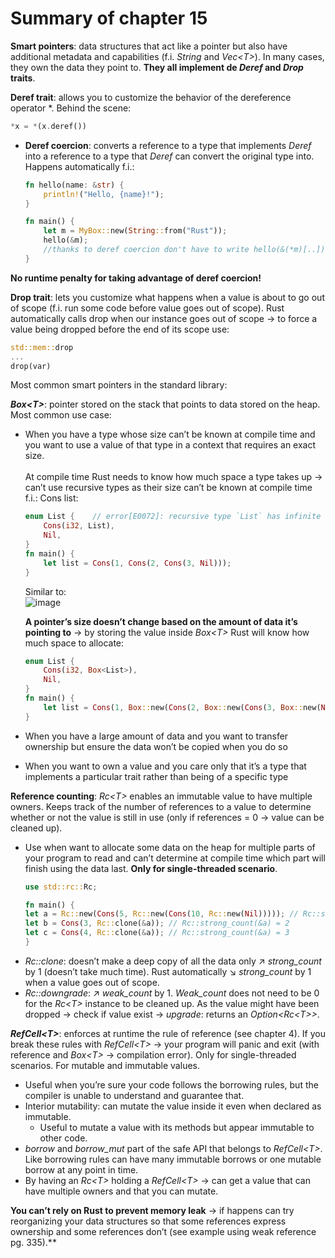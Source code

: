 # Summary of chapter 15
**Smart pointers**: data structures that act like a pointer but also have additional metadata and capabilities (f.i. _String_ and _Vec\<T\>_). In many cases, they own the data they point to. **They all implement de _Deref_ and _Drop_ traits**.

**Deref trait**: allows you to customize the behavior of the dereference operator *. Behind the scene: 
```rust 
*x = *(x.deref()) 
```
- **Deref coercion**: converts a reference to a type that implements _Deref_ into a reference to a type that _Deref_ can convert the original type into. Happens automatically f.i.:
    ```rust
    fn hello(name: &str) {
        println!("Hello, {name}!");
    }

    fn main() {
        let m = MyBox::new(String::from("Rust"));
        hello(&m);
        //thanks to deref coercion don't have to write hello(&(*m)[..]);
    }
    ```
**No runtime penalty for taking advantage of deref coercion!**


**Drop trait**: lets you customize what happens when a value is about to go out of scope (f.i. run some code before value goes out of scope).
Rust automatically calls drop when our instance goes out of scope -> to force a value being dropped before the end of its scope use:
```rust
std::mem::drop
...
drop(var)
```


Most common smart pointers in the standard library:

**_Box\<T\>_**: pointer stored on the stack that points to data stored on the heap. Most common use case:
-	When you have a type whose size can’t be known at compile time and you want to use a value of that type in a context that requires an exact size.\
\
  At compile time Rust needs to know how much space a type takes up -> can’t use recursive types as their size can’t be known at compile time f.i.: Cons list: 
    ```rust
    enum List {    // error[E0072]: recursive type `List` has infinite size
        Cons(i32, List),
        Nil,
    }
    fn main() {
        let list = Cons(1, Cons(2, Cons(3, Nil)));
    }
    ```
    Similar to:\
    ![image](https://user-images.githubusercontent.com/61462365/229295790-50f97a8d-c2cf-4770-8e67-7c18c2f0712d.png)

    **A pointer’s size doesn’t change based on the amount of data it’s pointing to** -> by storing the value inside _Box\<T\>_ Rust will know how much space to allocate:

    ```rust
    enum List {
        Cons(i32, Box<List>),
        Nil,
    }
    fn main() {
        let list = Cons(1, Box::new(Cons(2, Box::new(Cons(3, Box::new(Nil))))));
    }
    ```
-	When you have a large amount of data and you want to transfer ownership but ensure the data won’t be copied when you do so
-	When you want to own a value and you care only that it’s a type that implements a particular trait rather than being of a specific type

**Reference counting**: _Rc\<T\>_ enables an immutable value to have multiple owners. Keeps track of the number of references to a value to determine whether or not the value is still in use (only if references = 0 -> value can be cleaned up). 
- Use when want to allocate some data on the heap for multiple parts of your program to read and can’t determine at compile time which part will finish using the data last. **Only for single-threaded scenario**.
    ```rust
    use std::rc::Rc;
 
    fn main() {
    let a = Rc::new(Cons(5, Rc::new(Cons(10, Rc::new(Nil))))); // Rc::strong_count(&a) = 1
    let b = Cons(3, Rc::clone(&a)); // Rc::strong_count(&a) = 2
    let c = Cons(4, Rc::clone(&a)); // Rc::strong_count(&a) = 3
    }
    ```
- _Rc::clone_: doesn’t make a deep copy of all the data only ↗ _strong_count_ by 1 (doesn’t take much time). Rust automatically ↘ _strong_count_ by 1 when a value goes out of scope.
- _Rc::downgrade_: ↗ _weak_count_ by 1. _Weak_count_ does not need to be 0 for the _Rc\<T\>_ instance to be cleaned up. As the value might have been dropped -> check if value exist -> _upgrade_: returns an _Option\<Rc\<T\>\>_.

**_RefCell\<T\>_**: enforces at runtime the rule of reference (see chapter 4). If you break these rules with _RefCell\<T\>_ -> your program will panic and exit (with reference and _Box\<T\>_ -> compilation error). Only for single-threaded scenarios. For mutable and immutable values.
- Useful when you’re sure your code follows the borrowing rules, but the compiler is unable to understand and guarantee that. 
- Interior mutability: can mutate the value inside it even when declared as  immutable.
    - Useful to mutate a value with its methods but appear immutable to other code.
- _borrow_ and _borrow_mut_ part of the safe API that belongs to _RefCell\<T\>_. Like borrowing rules can have many immutable borrows or one mutable borrow at any point in time.
- By having an _Rc\<T\>_ holding a _RefCell\<T\>_ -> can get a value that can have multiple owners and that you can mutate.


**You can’t rely on Rust to prevent memory leak** -> if happens can try reorganizing your data structures so that some references express ownership and some references don’t (see example using weak reference pg. 335).**
